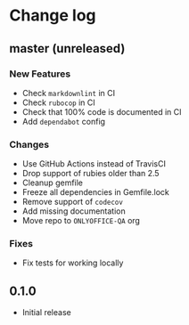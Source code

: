 # Change log

## master (unreleased)

### New Features

* Check `markdownlint` in CI
* Check `rubocop` in CI
* Check that 100% code is documented in CI
* Add `dependabot` config

### Changes

* Use GitHub Actions instead of TravisCI
* Drop support of rubies older than 2.5
* Cleanup gemfile
* Freeze all dependencies in Gemfile.lock
* Remove support of `codecov`
* Add missing documentation
* Move repo to `ONLYOFFICE-QA` org

### Fixes

* Fix tests for working locally

## 0.1.0

* Initial release
